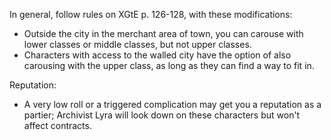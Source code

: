 In general, follow rules on XGtE p. 126-128, with these modifications:
 
- Outside the city in the merchant area of town, you can carouse with lower classes or middle classes, but not upper classes.
- Characters with access to the walled city have the option of also carousing with the upper class, as long as they can find a way to fit in.
 
Reputation:
 
- A very low roll or a triggered complication may get you a reputation as a partier; Archivist Lyra will look down on these characters but won't affect contracts.
